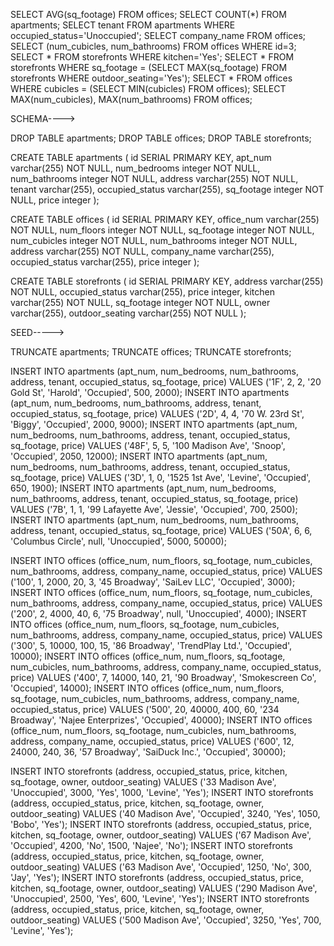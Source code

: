 SELECT AVG(sq_footage) FROM offices;
SELECT COUNT(*) FROM apartments;
SELECT tenant FROM apartments WHERE occupied_status='Unoccupied';
SELECT company_name FROM offices;
SELECT (num_cubicles, num_bathrooms) FROM offices WHERE id=3;
SELECT * FROM storefronts WHERE kitchen='Yes';
SELECT * FROM storefronts WHERE sq_footage = (SELECT MAX(sq_footage) FROM storefronts WHERE outdoor_seating='Yes');
SELECT * FROM offices WHERE cubicles = (SELECT MIN(cubicles) FROM offices);
SELECT MAX(num_cubicles), MAX(num_bathrooms) FROM offices;


SCHEMA---->

DROP TABLE apartments;
DROP TABLE offices;
DROP TABLE storefronts;

CREATE TABLE apartments (
  id SERIAL PRIMARY KEY,
  apt_num varchar(255) NOT NULL,
  num_bedrooms integer NOT NULL,
  num_bathrooms integer NOT NULL,
  address varchar(255) NOT NULL,
  tenant varchar(255),
  occupied_status varchar(255),
  sq_footage integer NOT NULL,
  price integer
);

CREATE TABLE offices (
  id SERIAL PRIMARY KEY,
  office_num varchar(255) NOT NULL,
  num_floors integer NOT NULL,
  sq_footage integer NOT NULL,
  num_cubicles integer NOT NULL,
  num_bathrooms integer NOT NULL,
  address varchar(255) NOT NULL,
  company_name varchar(255),
  occupied_status varchar(255),
  price integer
);

CREATE TABLE storefronts (
  id SERIAL PRIMARY KEY,
  address varchar(255) NOT NULL,
  occupied_status varchar(255),
  price integer,
  kitchen varchar(255) NOT NULL,
  sq_footage integer NOT NULL,
  owner varchar(255),
  outdoor_seating varchar(255) NOT NULL
);


SEED----->


TRUNCATE apartments;
TRUNCATE offices;
TRUNCATE storefronts;

INSERT INTO apartments (apt_num, num_bedrooms, num_bathrooms, address, tenant, occupied_status, sq_footage, price)
 VALUES ('1F', 2, 2, '20 Gold St', 'Harold', 'Occupied', 500, 2000);
INSERT INTO apartments (apt_num, num_bedrooms, num_bathrooms, address, tenant, occupied_status, sq_footage, price)
 VALUES ('2D', 4, 4, '70 W. 23rd St', 'Biggy', 'Occupied', 2000, 9000);
INSERT INTO apartments (apt_num, num_bedrooms, num_bathrooms, address, tenant, occupied_status, sq_footage, price)
 VALUES ('48F', 5, 5, '100 Madison Ave', 'Snoop', 'Occupied', 2050, 12000);
INSERT INTO apartments (apt_num, num_bedrooms, num_bathrooms, address, tenant, occupied_status, sq_footage, price)
 VALUES ('3D', 1, 0, '1525 1st Ave', 'Levine', 'Occupied', 650, 1900);
INSERT INTO apartments (apt_num, num_bedrooms, num_bathrooms, address, tenant, occupied_status, sq_footage, price)
 VALUES ('7B', 1, 1, '99 Lafayette Ave', 'Jessie', 'Occupied', 700, 2500);
INSERT INTO apartments (apt_num, num_bedrooms, num_bathrooms, address, tenant, occupied_status, sq_footage, price)
 VALUES ('50A', 6, 6, 'Columbus Circle', null, 'Unoccupied', 5000, 50000);

INSERT INTO offices (office_num, num_floors, sq_footage, num_cubicles, num_bathrooms, address, company_name, occupied_status, price)
 VALUES ('100', 1, 2000, 20, 3, '45 Broadway', 'SaiLev LLC', 'Occupied', 3000);
INSERT INTO offices (office_num, num_floors, sq_footage, num_cubicles, num_bathrooms, address, company_name, occupied_status, price)
 VALUES ('200', 2, 4000, 40, 6, '75 Broadway', null, 'Unoccupied', 4000);
INSERT INTO offices (office_num, num_floors, sq_footage, num_cubicles, num_bathrooms, address, company_name, occupied_status, price)
 VALUES ('300', 5, 10000, 100, 15, '86 Broadway', 'TrendPlay Ltd.', 'Occupied', 10000);
INSERT INTO offices (office_num, num_floors, sq_footage, num_cubicles, num_bathrooms, address, company_name, occupied_status, price)
 VALUES ('400', 7, 14000, 140, 21, '90 Broadway', 'Smokescreen Co', 'Occupied', 14000);
INSERT INTO offices (office_num, num_floors, sq_footage, num_cubicles, num_bathrooms, address, company_name, occupied_status, price)
 VALUES ('500', 20, 40000, 400, 60, '234 Broadway', 'Najee Enterprizes', 'Occupied', 40000);
INSERT INTO offices (office_num, num_floors, sq_footage, num_cubicles, num_bathrooms, address, company_name, occupied_status, price)
 VALUES ('600', 12, 24000, 240, 36, '57 Broadway', 'SaiDuck Inc.', 'Occupied', 30000);

INSERT INTO storefronts (address, occupied_status, price, kitchen, sq_footage, owner, outdoor_seating)
 VALUES ('33 Madison Ave', 'Unoccupied', 3000, 'Yes', 1000, 'Levine', 'Yes');
INSERT INTO storefronts (address, occupied_status, price, kitchen, sq_footage, owner, outdoor_seating)
 VALUES ('40 Madison Ave', 'Occupied', 3240, 'Yes', 1050, 'Bobo', 'Yes');
INSERT INTO storefronts (address, occupied_status, price, kitchen, sq_footage, owner, outdoor_seating)
 VALUES ('67 Madison Ave', 'Occupied', 4200, 'No', 1500, 'Najee', 'No');
INSERT INTO storefronts (address, occupied_status, price, kitchen, sq_footage, owner, outdoor_seating)
 VALUES ('63 Madison Ave', 'Occupied', 1250, 'No', 300, 'Jay', 'Yes');
INSERT INTO storefronts (address, occupied_status, price, kitchen, sq_footage, owner, outdoor_seating)
 VALUES ('290 Madison Ave', 'Unoccupied', 2500, 'Yes', 600, 'Levine', 'Yes');
INSERT INTO storefronts (address, occupied_status, price, kitchen, sq_footage, owner, outdoor_seating)
 VALUES ('500 Madison Ave', 'Occupied', 3250, 'Yes', 700, 'Levine', 'Yes');
